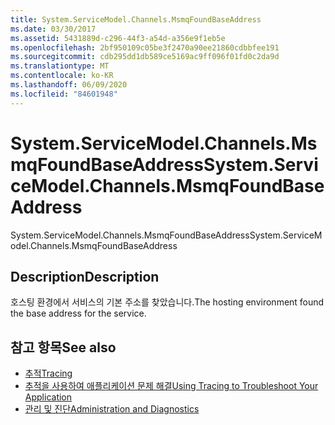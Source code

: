 ```yaml
---
title: System.ServiceModel.Channels.MsmqFoundBaseAddress
ms.date: 03/30/2017
ms.assetid: 5431889d-c296-44f3-a54d-a356e9f1eb5e
ms.openlocfilehash: 2bf950109c05be3f2470a90ee21860cdbbfee191
ms.sourcegitcommit: cdb295dd1db589ce5169ac9ff096f01fd0c2da9d
ms.translationtype: MT
ms.contentlocale: ko-KR
ms.lasthandoff: 06/09/2020
ms.locfileid: "84601948"
---
```

# <a name="systemservicemodelchannelsmsmqfoundbaseaddress"></a><span data-ttu-id="9f3bd-102">System.ServiceModel.Channels.MsmqFoundBaseAddress</span><span class="sxs-lookup"><span data-stu-id="9f3bd-102">System.ServiceModel.Channels.MsmqFoundBaseAddress</span></span>
<span data-ttu-id="9f3bd-103">System.ServiceModel.Channels.MsmqFoundBaseAddress</span><span class="sxs-lookup"><span data-stu-id="9f3bd-103">System.ServiceModel.Channels.MsmqFoundBaseAddress</span></span>  
  
## <a name="description"></a><span data-ttu-id="9f3bd-104">Description</span><span class="sxs-lookup"><span data-stu-id="9f3bd-104">Description</span></span>  
 <span data-ttu-id="9f3bd-105">호스팅 환경에서 서비스의 기본 주소를 찾았습니다.</span><span class="sxs-lookup"><span data-stu-id="9f3bd-105">The hosting environment found the base address for the service.</span></span>  
  
## <a name="see-also"></a><span data-ttu-id="9f3bd-106">참고 항목</span><span class="sxs-lookup"><span data-stu-id="9f3bd-106">See also</span></span>

- [<span data-ttu-id="9f3bd-107">추적</span><span class="sxs-lookup"><span data-stu-id="9f3bd-107">Tracing</span></span>](index.md)
- [<span data-ttu-id="9f3bd-108">추적을 사용하여 애플리케이션 문제 해결</span><span class="sxs-lookup"><span data-stu-id="9f3bd-108">Using Tracing to Troubleshoot Your Application</span></span>](using-tracing-to-troubleshoot-your-application.md)
- [<span data-ttu-id="9f3bd-109">관리 및 진단</span><span class="sxs-lookup"><span data-stu-id="9f3bd-109">Administration and Diagnostics</span></span>](../index.md)
